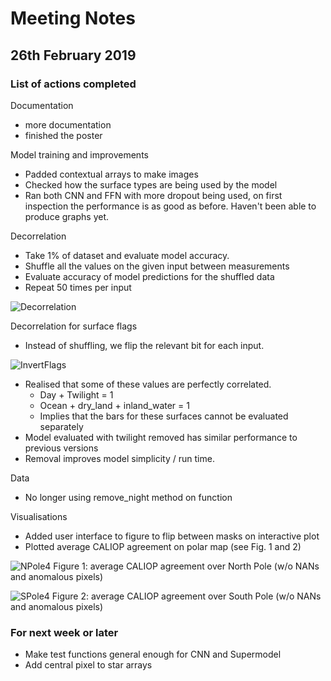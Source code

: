 # Meeting Notes

## 26th February 2019

### List of actions completed

Documentation

- more documentation
- finished the poster

Model training and improvements

- Padded contextual arrays to make images
- Checked how the surface types are being used by the model
- Ran both CNN and FFN with more dropout being used, on first inspection the performance is as good as before. Haven't been able to produce graphs yet.

Decorrelation
- Take 1% of dataset and evaluate model accuracy.
- Shuffle all the values on the given input between measurements
- Evaluate accuracy of model predictions for the shuffled data
- Repeat 50 times per input

![Decorrelation](http://www.hep.ph.ic.ac.uk/~trz15/Decorrelation.png)

Decorrelation for surface flags
- Instead of shuffling, we flip the relevant bit for each input.

![InvertFlags](http://www.hep.ph.ic.ac.uk/~trz15/InvertFlags2.png)

- Realised that some of these values are perfectly correlated. 
  - Day + Twilight = 1
  - Ocean + dry_land + inland_water = 1
  - Implies that the bars for these surfaces cannot be evaluated separately
- Model evaluated with twilight removed has similar performance to previous versions
- Removal improves model simplicity / run time.


Data

- No longer using remove_night method on function



Visualisations

- Added user interface to figure to flip between masks on interactive plot
- Plotted average CALIOP agreement on polar map (see Fig. 1 and 2)

![NPole4](http://www.hep.ph.ic.ac.uk/~kt2015/NPole4.png)
Figure 1: average CALIOP agreement over North Pole (w/o NANs and anomalous pixels)

![SPole4](http://www.hep.ph.ic.ac.uk/~kt2015/SPole4.png)
Figure 2: average CALIOP agreement over South Pole (w/o NANs and anomalous pixels)


### For next week or later

- Make test functions general enough for CNN and Supermodel
- Add central pixel to star arrays